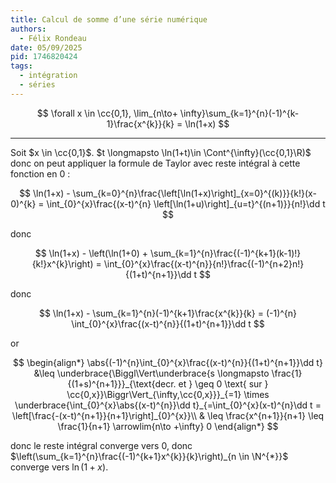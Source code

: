 ```yaml
---
title: Calcul de somme d’une série numérique
authors:
  - Félix Rondeau
date: 05/09/2025
pid: 1746820424
tags:
  - intégration
  - séries
---
```


$$
    \forall x \in  \cc{0,1}, \lim_{n\to+ \infty}\sum_{k=1}^{n}(-1)^{k-1}\frac{x^{k}}{k} = \ln(1+x)
$$

---

Soit $x \in \cc{0,1}$. $t \longmapsto \ln(1+t)\in \Cont^{\infty}(\cc{0,1}\R)$ donc on peut appliquer la formule de Taylor avec reste intégral à cette fonction en 0 :

$$
    \ln(1+x) - \sum_{k=0}^{n}\frac{\left[\ln(1+x)\right]_{x=0}^{(k)}}{k!}(x-0)^{k} = \int_{0}^{x}\frac{(x-t)^{n} \left[\ln(1+u)\right]_{u=t}^{(n+1)}}{n!}\dd t
$$

donc

$$
    \ln(1+x) - \left(\ln(1+0) + \sum_{k=1}^{n}\frac{(-1)^{k+1}(k-1)!}{k!}x^{k}\right) = \int_{0}^{x}\frac{(x-t)^{n}}{n!}\frac{(-1)^{n+2}n!}{(1+t)^{n+1}}\dd t
$$

donc

$$
    \ln(1+x) - \sum_{k=1}^{n}(-1)^{k+1}\frac{x^{k}}{k} = (-1)^{n} \int_{0}^{x}\frac{(x-t)^{n}}{(1+t)^{n+1}}\dd t
$$

or

$$
\begin{align*}
    \abs{(-1)^{n}\int_{0}^{x}\frac{(x-t)^{n}}{(1+t)^{n+1}}\dd t} &\leq \underbrace{\Biggl\Vert\underbrace{s \longmapsto \frac{1}{(1+s)^{n+1}}}_{\text{decr. et } \geq 0 \text{ sur } \cc{0,x}}\Biggr\Vert_{\infty,\cc{0,x}}}_{=1} \times \underbrace{\int_{0}^{x}\abs{(x-t)^{n}}\dd t}_{=\int_{0}^{x}(x-t)^{n}\dd t = \left[\frac{-(x-t)^{n+1}}{n+1}\right]_{0}^{x}}\\
& \leq \frac{x^{n+1}}{n+1} \leq \frac{1}{n+1} \arrowlim{n\to +\infty} 0
\end{align*}
$$

donc le reste intégral converge vers 0, donc $\left(\sum_{k=1}^{n}\frac{(-1)^{k+1}x^{k}}{k}\right)_{n \in \N^{*}}$ converge vers $\ln(1+x)$.
